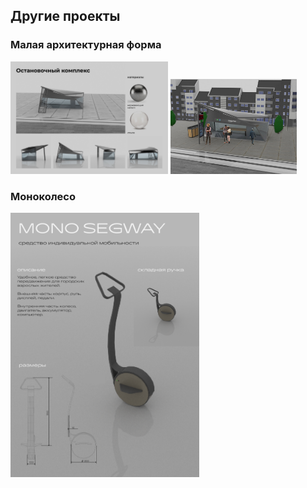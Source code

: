 ## Другие проекты ##

### Малая архитектурная форма ###

<img src="industrial desing/stop/stop_plane.jpg" width="50%"> <img src="industrial desing/stop/stop_render.jpg" width="40%">

### Моноколесо ###
<img src="industrial desing/unicycle/presentation.png" alt="Планшет" width="60%"> 
